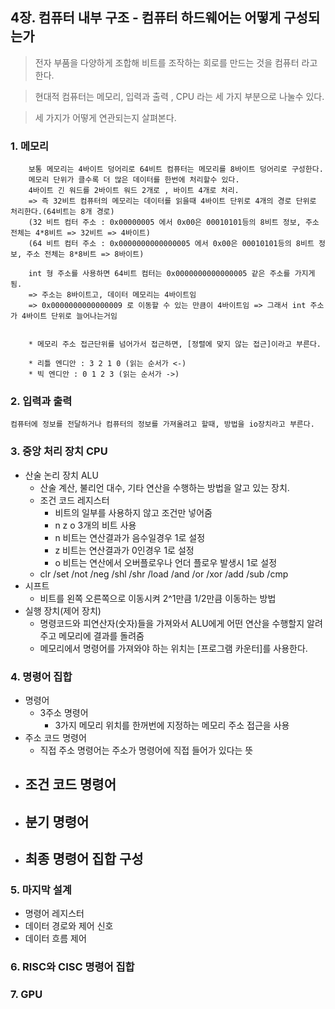 ## 4장. 컴퓨터 내부 구조 - 컴퓨터 하드웨어는 어떻게 구성되는가

> 전자 부품을 다양하게 조합해 비트를 조작하는 회로를 만드는 것을 컴퓨터 라고 한다.

> 현대적 컴퓨터는 메모리, 입력과 출력 , CPU 라는 세 가지 부분으로 나눌수 있다.

> 세 가지가 어떻게 연관되는지 살펴본다.

### 1. 메모리
```
    보통 메모리는 4바이트 덩어리로 64비트 컴퓨터는 메모리를 8바이트 덩어리로 구성한다.
    메모리 단위가 클수록 더 많은 데이터를 한번에 처리할수 있다.
    4바이트 긴 워드를 2바이트 워드 2개로 , 바이트 4개로 처리.
    => 즉 32비트 컴퓨터의 메모리는 데이터를 읽을때 4바이트 단위로 4개의 경로 단위로 처리한다.(64비트는 8개 경로)
    (32 비트 컴터 주소 : 0x00000005 에서 0x00은 00010101등의 8비트 정보, 주소 전체는 4*8비트 => 32비트 => 4바이트)
    (64 비트 컴터 주소 : 0x0000000000000005 에서 0x00은 00010101등의 8비트 정보, 주소 전체는 8*8비트 => 8바이트)

    int 형 주소를 사용하면 64비트 컴터는 0x0000000000000005 같은 주소를 가지게됨.
    => 주소는 8바이트고, 데이터 메모리는 4바이트임
    => 0x0000000000000009 로 이동할 수 있는 만큼이 4바이트임 => 그래서 int 주소가 4바이트 단위로 늘어나는거임


    * 메모리 주소 접근단위를 넘어가서 접근하면, [정렬에 맞지 않는 접근]이라고 부른다.

    * 리틀 엔디안 : 3 2 1 0 (읽는 순서가 <-) 
    * 빅 엔디안 : 0 1 2 3 (읽는 순서가 ->)
```

### 2. 입력과 출력

```
컴퓨터에 정보를 전달하거나 컴퓨터의 정보를 가져올려고 할때, 방법을 io장치라고 부른다.
```

### 3. 중앙 처리 장치 CPU
- 산술 논리 장치 ALU
    - 산술 계산, 불리언 대수, 기타 연산을 수행하는 방법을 알고 있는 장치.
    - 조건 코드 레지스터
        - 비트의 일부를 사용하지 않고 조건만 넣어줌
        - n z o 3개의 비트 사용
        - n 비트는 연산결과가 음수일경우 1로 설정
        - z 비트는 연산결과가 0인경우 1로 설정
        - o 비트는 연산에서 오버플로우나 언더 플로우 발생시 1로 설정
    - clr /set /not /neg /shl /shr /load /and /or /xor /add /sub /cmp
- 시프트
    - 비트를 왼쪽 오른쪽으로 이동시켜 2^1만큼 1/2만큼 이동하는 방법
- 실행 장치(제어 장치)
    - 명령코드와 피연산자(숫자)들을 가져와서 ALU에게 어떤 연산을 수행할지 알려주고 메모리에 결과를 돌려줌
    - 메모리에서 명령어를 가져와야 하는 위치는 [프로그램 카운터]를 사용한다.

### 4. 명령어 집합
- 명령어
    - 3주소 명령어 
        - 3가지 메모리 위치를 한꺼번에 지정하는 메모리 주소 접근을 사용
- 주소 코드 명령어
    - 직접 주소 명령어는 주소가 명령어에 직접 들어가 있다는 뜻
- 조건 코드 명령어
    - 
- 분기 명령어
    - 
- 최종 명령어 집합 구성
    - 

### 5. 마지막 설계
- 명령어 레지스터
- 데이터 경로와 제어 신호
- 데이터 흐름 제어
### 6. RISC와 CISC 명령어 집합
### 7. GPU
